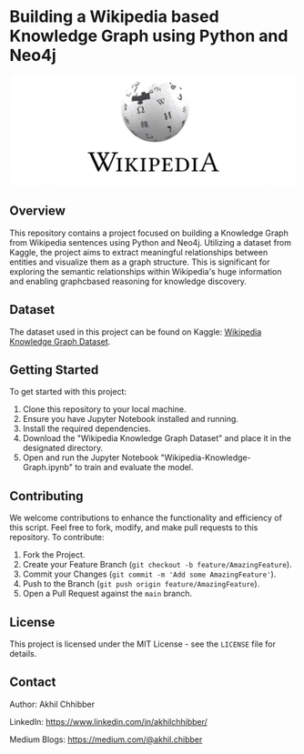 # Building a Wikipedia based Knowledge Graph using Python and Neo4j
<p align="center">
  <img src="https://github.com/akhilchibber/Wikipedia-Knowledge-Graph/blob/main/WIKIPEDIA.jpg?raw=true" alt="earthml Logo">
</p>

## Overview
This repository contains a project focused on building a Knowledge Graph from Wikipedia sentences using Python and Neo4j. Utilizing a dataset from Kaggle, the project aims to extract meaningful relationships between entities and visualize them as a graph structure. This is significant for exploring the semantic relationships within Wikipedia's huge information and enabling graphcbased reasoning for knowledge discovery.

## Dataset
The dataset used in this project can be found on Kaggle: [Wikipedia Knowledge Graph Dataset](https://www.kaggle.com/datasets/ved1104/wiki-sentences).

## Getting Started
To get started with this project:

1. Clone this repository to your local machine.
2. Ensure you have Jupyter Notebook installed and running.
3. Install the required dependencies.
4. Download the "Wikipedia Knowledge Graph Dataset" and place it in the designated directory.
5. Open and run the Jupyter Notebook "Wikipedia-Knowledge-Graph.ipynb" to train and evaluate the model.
   
## Contributing
We welcome contributions to enhance the functionality and efficiency of this script. Feel free to fork, modify, and make pull requests to this repository. To contribute:

1. Fork the Project.
2. Create your Feature Branch (`git checkout -b feature/AmazingFeature`).
3. Commit your Changes (`git commit -m 'Add some AmazingFeature'`).
4. Push to the Branch (`git push origin feature/AmazingFeature`).
5. Open a Pull Request against the `main` branch.

## License

This project is licensed under the MIT License - see the `LICENSE` file for details.

## Contact

Author: Akhil Chhibber

LinkedIn: https://www.linkedin.com/in/akhilchhibber/

Medium Blogs: https://medium.com/@akhil.chibber
